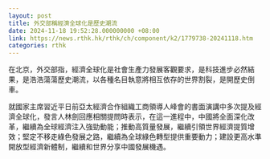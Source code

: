 ```yaml
---
layout: post
title: 外交部稱經濟全球化是歷史潮流
date: 2024-11-18 19:52:28.000000000 +08:00
link: https://news.rthk.hk/rthk/ch/component/k2/1779738-20241118.htm
categories: rthk
---
```


在北京，外交部指，經濟全球化是社會生產力發展客觀要求，是科技進步必然結果，是浩浩蕩蕩歷史潮流，以各種名目執意將相互依存的世界割裂，是開歷史倒車。

就國家主席習近平日前亞太經濟合作組織工商領導人峰會的書面演講中多次提及經濟全球化，發言人林劍回應相關提問時表示，在這一進程中，中國將全面深化改革，繼續為全球經濟注入強勁動能；推動高質量發展，繼續引領世界經濟提質增效；堅定不移走綠色發展之路，繼續為全球綠色轉型提供重要動力；建設更高水準開放型經濟新體制，繼續和世界分享中國發展機遇。
